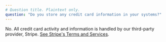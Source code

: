 ```yaml
---
# Question title. Plaintext only.
question: "Do you store any credit card information in your systems?"
---
```

No. All credit card activity and information is handled by our third-party provider, Stripe. [See Stripe's Terms and Services](https://stripe.com/gb/checkout/terms).
